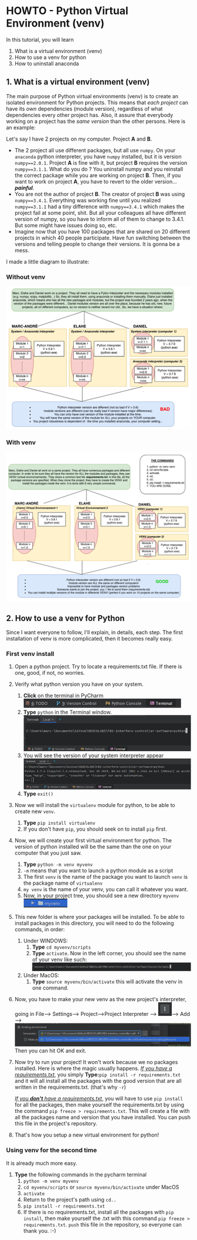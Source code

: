# HOWTO - Python Virtual Environment (venv)

In this tutorial, you will learn

1. What is a virtual environment (venv)
2. How to use a venv for python
3. How to uninstall anaconda

## 1. What is a virtual environment (venv)

The main purpose of Python virtual environments (venv) is to create an isolated environment for Python projects. This means that *each project* can have its *own* dependencies (module version), regardless of what dependencies every other project has. Also, it assure that everybody working on a project has the *same* *version* than the other persons. Here is an example:

Let's say I have 2 projects on my computer. Project **A** and **B**.

- The 2 project all use different packages, but all use `numpy`.  On your `anaconda`  python interpreter, you have `numpy` installed, but it is version `numpy==2.0.1`. Project **A** is fine with it, but project **B** requires the version `numpy==3.1.1`. What do you do ? You uninstall numpy and you reinstall the correct package while you are working on project **B**. Then, if you want to work on project **A**, you have to revert to the older version... ***painful***. 
- You are not the author of project **B**. The creator of project **B** was using `numpy==3.4.1`. Everything was working fine until you realized `numpy==3.1.1` had a tiny difference with `numpy==3.4.1` which makes the project fail at some point, shit. But all your colleagues all have different version of numpy, so you have to inform all of them to change to 3.4.1. But some might have issues doing so, etc.
- Imagine now that you have 100 packages that are shared on 20 different projects in which 40 people participate. Have fun switching between the versions and telling people to change their versions. It is gonna be a mess.

I made a little diagram to illustrate:



### Without venv

![image-20200511130801406](../assets/HOWTO-PythonVirtualEnvironment(venv)/image-20200511130801406.png)

### With venv

![image-20200511130937930](../assets/HOWTO-PythonVirtualEnvironment(venv)/image-20200511130937930.png)



## 2. How to use a venv for Python

Since I want everyone to follow, I'll explain, in details, each step. The first installation of venv is more complicated, then it becomes really easy.

### First venv install

1. Open a python project. Try to locate a requirements.txt file. If there is one, good, if not, no worries.

2. Verify what python version you have on your system.

   1. **Click** on the terminal in PyCharm ![image-20200511131541332](../assets/HOWTO-PythonVirtualEnvironment(venv)/image-20200511131541332.png)
   2. **Type** `python` in the Terminal window. ![image-20200511131744020](../assets/HOWTO-PythonVirtualEnvironment(venv)/image-20200511131744020.png)
   3. You will see the version of your system interpreter appear![image-20200511131840589](../assets/HOWTO-PythonVirtualEnvironment(venv)/image-20200511131840589.png)
   4. **Type** `exit()`

3. Now we will install the `virtualenv` module for python, to be able to create new `venv`.

   1. **Type** `pip install virtualenv`
   2. If you don't have `pip`, you should seek on to install `pip` first.

4. Now, we will create your first virtual environment for python. The version of python installed will be the same than the one on your computer that you just saw.

   1. **Type** `python -m venv myvenv` 
   2. `-m` means that you want to launch a python module as a script
   3. The first `venv` is the name of the package you want to launch `venv` is the package name of `virtualenv`
   4. `my venv` is the name of your venv, you can call it whatever you want.
   5. Now, in your project tree, you should see a new directory `myvenv` ![image-20200511132850644](../assets/HOWTO-PythonVirtualEnvironment(venv)/image-20200511132850644.png)

5. This new folder is where your packages will be installed. To be able to install packages in this directory, you will need to do the following commands, in order:

   1. Under WINDOWS:
      1. **Type** `cd myvenv/scripts` 
      2. **Type** `activate`. Now in the left corner, you should see the name of your venv like such:![image-20200511133657996](../assets/HOWTO-PythonVirtualEnvironment(venv)/image-20200511133657996.png)
   2. Under MacOS:
      1. **Type** `source myvenv/bin/activate` this will activate the venv in one command. 

6. Now, you have to make your new venv as the new project's interpreter, going in File--> Settings--> Project-->Project Interpreter --> ![image-20200511133844041](../assets/HOWTO-PythonVirtualEnvironment(venv)/image-20200511133844041.png)--> Add --> ![image-20200511133923713](../assets/HOWTO-PythonVirtualEnvironment(venv)/image-20200511133923713.png) Then you can hit OK and exit.

7. Now try to run your project! It won't work because we no packages installed. Here is where the magic usually happens. 
   <u>*If you have a requirements.txt*</u>, you simply **Type:**`pip install -r requirements.txt` and it will all install all the packages with the good version that are all written in the requirements.txt. (that's why `-r`) 

   *<u>If you **don't** have a requirements.txt</u>*, you will have to use `pip install` for all the packages, then make yourself the requirements.txt by using the command `pip freeze > requirements.txt`. This will create a file with all the packages name and version that you have installed. You can push this file in the project's repository.

8. That's how you setup a new virtual environment for python!

### Using venv for the second time

It is already much more easy.

1. **Type** the following commands in the pycharm terminal
   1. `python -m venv myvenv`
   2. `cd myvenv/scripts` or `source myvenv/bin/activate` under MacOS
   3. `activate`
   4. Return to the project's path using `cd..`
   6. `pip install -r requirements.txt`
   7. If there is no requirements.txt, install all the packages with `pip install`, then make yourself the .txt with this command `pip freeze > requirements.txt`. `push` this file in the repository, so everyone can thank you. :-) 